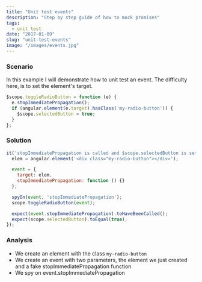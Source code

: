 ```yaml
---
title: "Unit test events"
description: "Step by step guide of how to mock promises"
tags:
  - unit test
date: "2017-01-09"
slug: "unit-test-events"
image: "/images/events.jpg"
---
```



### Scenario

In this example I will demonstrate how to unit test an event.
The difficulty here, is to set the element's target.


```javascript
$scope.toggleRadioButton = function (e) {
  e.stopImmediatePropagation();
  if (angular.element(e.target).hasClass('my-radio-button')) {
    $scope.selectedButton = true;
  }
};
```

### Solution

```javascript
it('stopImmediatePropagation is called and $scope.selectedButton is set to true', function () {
  elem = angular.element('<div class="my-radio-button"></div>');

  event = {
    target: elem,
    stopImmediatePropagation: function () {}
  };

  spyOn(event, 'stopImmediatePropagation');
  scope.toggleRadioButton(event);

  expect(event.stopImmediatePropagation).toHaveBeenCalled();
  expect(scope.selectedButton).toEqual(true);
});
```

### Analysis

* We create an element with the class `my-radio-button`
* We create an event with two parameters, the element we just created and a fake stopImmediatePropagation function
* We spy on event.stopImmediatePropagation
